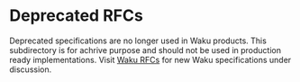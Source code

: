 # Deprecated RFCs

Deprecated specifications are no longer used in Waku products.
This subdirectory is for achrive purpose and
should not be used in production ready implementations.
Visit [Waku RFCs](https://github.com/waku-org/specs)
for new Waku specifications under discussion.
